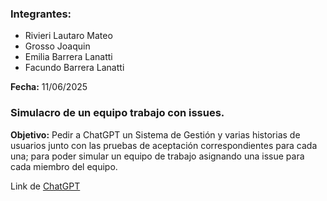 ### Integrantes: 
* Rivieri Lautaro Mateo
* Grosso Joaquin
* Emilia Barrera Lanatti
* Facundo Barrera Lanatti

**Fecha:** 11/06/2025
### Simulacro de un equipo trabajo con issues. 

**Objetivo:** Pedir a ChatGPT un Sistema de Gestión y varias historias de usuarios junto con las pruebas de aceptación correspondientes para cada una; para poder simular un equipo de trabajo asignando una issue para cada miembro del equipo.

Link de [ChatGPT](https://chatgpt.com/share/6849fb0e-d4bc-8013-8563-230f108d5cc2)
